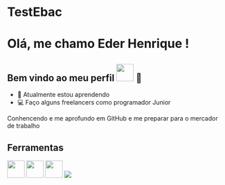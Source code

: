 # TestEbac
# Olá, me chamo Eder Henrique ! 
## Bem vindo ao meu perfil  <img src="https://cdn.jsdelivr.net/gh/devicons/devicon/icons/github/github-original-wordmark.svg" width="40" height="40"/>  👋


- 🌱 Atualmente estou aprendendo <i class="devicon-swift-plain-wordmark colored"></i>
- 💻 Faço alguns freelancers como programador Junior

Conhencendo e me aprofundo em GitHub e me preparar para o mercador de trabalho
         
  ## Ferramentas
  <img src="https://cdn.jsdelivr.net/gh/devicons/devicon/icons/git/git-original.svg" width="40" height="40"/>   <img src="https://cdn.jsdelivr.net/gh/devicons/devicon/icons/figma/figma-original.svg" width="40" height="40"/>  <img src="https://cdn.jsdelivr.net/gh/devicons/devicon/icons/sourcetree/sourcetree-original.svg" width="40" height="40"/>   <img src="https://cdn.jsdelivr.net/gh/devicons/devicon/icons/swift/swift-original.svg"/>
                               
          
